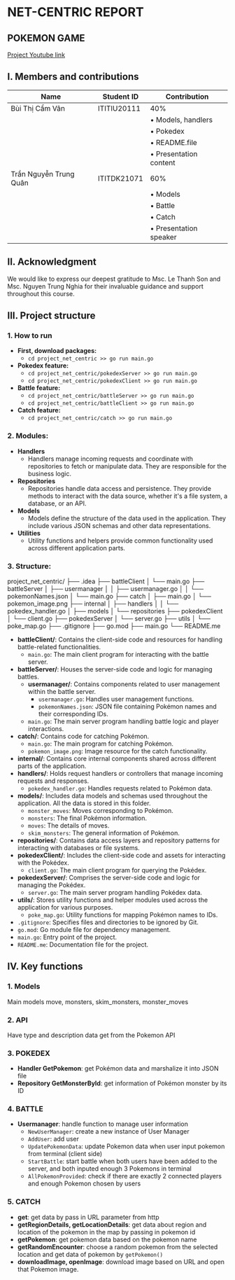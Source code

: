 # NET-CENTRIC REPORT

## POKEMON GAME

[Project Youtube link](https://youtu.be/jikYgbk13Io)

## I. Members and contributions

| Name                   | Student ID  | Contribution           |
| ---------------------- | ----------- | ---------------------- |
| Bùi Thị Cẩm Vân        | ITITIU20111 | 40%                    |
|                        |             | • Models, handlers     |
|                        |             | • Pokedex              |
|                        |             | • README.file          |
|                        |             | • Presentation content |
| Trần Nguyễn Trung Quân | ITITDK21071 | 60%                    |
|                        |             | • Models               |
|                        |             | • Battle               |
|                        |             | • Catch                |
|                        |             | • Presentation speaker |

## II. Acknowledgment

We would like to express our deepest gratitude to Msc. Le Thanh Son and Msc. Nguyen Trung Nghia for their invaluable guidance and support throughout this course.

## III. Project structure

### 1. How to run

- **First, download packages:**
  - `cd project_net_centric >> go run main.go`
- **Pokedex feature:**
  - `cd project_net_centric/pokedexServer >> go run main.go`
  - `cd project_net_centric/pokedexClient >> go run main.go`
- **Battle feature:**
  - `cd project_net_centric/battleServer >> go run main.go`
  - `cd project_net_centric/battleClient >> go run main.go`
- **Catch feature:**
  - `cd project_net_centric/catch >> go run main.go`

### 2. Modules:

- **Handlers**
  - Handlers manage incoming requests and coordinate with repositories to fetch or manipulate data. They are responsible for the business logic.
- **Repositories**
  - Repositories handle data access and persistence. They provide methods to interact with the data source, whether it's a file system, a database, or an API.
- **Models**
  - Models define the structure of the data used in the application. They include various JSON schemas and other data representations.
- **Utilities**
  - Utility functions and helpers provide common functionality used across different application parts.

### 3. Structure:

project_net_centric/
├── .idea
├── battleClient
│ └── main.go
├── battleServer
│ ├── usermanager
│ │ ├── usermanager.go
│ │ └── pokemonNames.json
│ └── main.go
├── catch
│ ├── main.go
│ └── pokemon_image.png
├── internal
│ ├── handlers
│ │ └── pokedex_handler.go
│ ├── models
│ └── repositories
├── pokedexClient
│ └── client.go
├── pokedexServer
│ └── server.go
├── utils
│ └── poke_map.go
├── .gitignore
├── go.mod
├── main.go
└── README.me

- **battleClient/**: Contains the client-side code and resources for handling battle-related functionalities.
  - `main.go`: The main client program for interacting with the battle server.
- **battleServer/**: Houses the server-side code and logic for managing battles.
  - **usermanager/**: Contains components related to user management within the battle server.
    - `usermanager.go`: Handles user management functions.
    - `pokemonNames.json`: JSON file containing Pokémon names and their corresponding IDs.
  - `main.go`: The main server program handling battle logic and player interactions.
- **catch/**: Contains code for catching Pokémon.
  - `main.go`: The main program for catching Pokémon.
  - `pokemon_image.png`: Image resource for the catch functionality.
- **internal/**: Contains core internal components shared across different parts of the application.
- **handlers/**: Holds request handlers or controllers that manage incoming requests and responses.
  - `pokedex_handler.go`: Handles requests related to Pokémon data.
- **models/**: Includes data models and schemas used throughout the application. All the data is stored in this folder.
  - `monster_moves`: Moves corresponding to Pokémon.
  - `monsters`: The final Pokémon information.
  - `moves`: The details of moves.
  - `skim_monsters`: The general information of Pokémon.
- **repositories/**: Contains data access layers and repository patterns for interacting with databases or file systems.
- **pokedexClient/**: Includes the client-side code and assets for interacting with the Pokédex.
  - `client.go`: The main client program for querying the Pokédex.
- **pokedexServer/**: Comprises the server-side code and logic for managing the Pokédex.
  - `server.go`: The main server program handling Pokédex data.
- **utils/**: Stores utility functions and helper modules used across the application for various purposes.
  - `poke_map.go`: Utility functions for mapping Pokémon names to IDs.
- `.gitignore`: Specifies files and directories to be ignored by Git.
- `go.mod`: Go module file for dependency management.
- `main.go`: Entry point of the project.
- `README.me`: Documentation file for the project.

## IV. Key functions

### 1. Models

Main models move, monsters, skim_monsters, monster_moves

### 2. API

Have type and description data get from the Pokemon API

### 3. POKEDEX

- **Handler GetPokemon**: get Pokémon data and marshalize it into JSON file
- **Repository GetMonsterById**: get information of Pokémon monster by its ID

### 4. BATTLE

- **Usermanager**: handle function to manage user information
  - `NewUserManager`: create a new instance of User Manager
  - `AddUser`: add user
  - `UpdatePokemonData`: update Pokemon data when user input pokemon from terminal (client side)
  - `StartBattle`: start battle when both users have been added to the server, and both inputed enough 3 Pokemons in terminal
  - `AllPokemonProvided`: check if there are exactly 2 connected players and enough Pokemon chosen by users

### 5. CATCH

- **get**: get data by pass in URL parameter from http
- **getRegionDetails, getLocationDetails**: get data about region and location of the pokemon in the map by passing in pokemon id
- **getPokemon**: get pokemon data based on the pokemon name
- **getRandomEncounter**: choose a random pokemon from the selected location and get data of pokemon by `getPokemon()`
- **downloadImage, openImage**: download image based on URL and open that Pokemon image.
